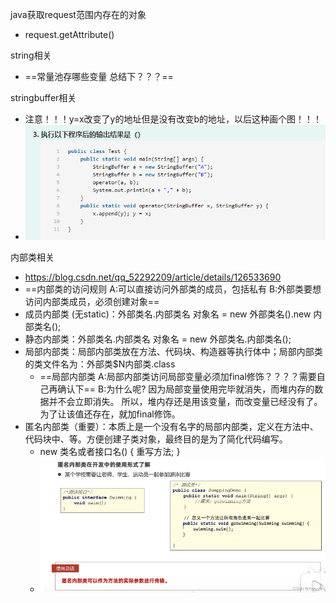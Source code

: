 java获取request范围内存在的对象

- request.getAttribute()

string相关

- ==常量池存哪些变量 总结下？？？==

stringbuffer相关

- 注意！！！y=x改变了y的地址但是没有改变b的地址，以后这种画个图！！！
- ![image-20231007123128773](1013java考试-photos/image-20231007123128773.png)

内部类相关

- https://blog.csdn.net/qq_52292209/article/details/126533690
- ==内部类的访问规则  A:可以直接访问外部类的成员，包括私有  B:外部类要想访问内部类成员，必须创建对象==
- 成员内部类 (无static)：外部类名.内部类名 对象名 = new 外部类名().new 内部类名(); 
- 静态内部类：外部类名.内部类名 对象名 = new 外部类名.内部类名(); 
- 局部内部类：局部内部类放在方法、代码块、构造器等执行体中；局部内部类的类文件名为：外部类$N内部类.class 
  - ==局部内部类  A:局部内部类访问局部变量必须加final修饰？？？？需要自己再确认下==  B:为什么呢?  因为局部变量使用完毕就消失，而堆内存的数据并不会立即消失。  所以，堆内存还是用该变量，而改变量已经没有了。  为了让该值还存在，就加final修饰。
- 匿名内部类（重要）：本质上是一个没有名字的局部内部类，定义在方法中、代码块中、等。方便创建子类对象，最终目的是为了简化代码编写。
  -  new 类名或者接口名() {  重写方法;  } 
  - ![image-20231007124730664](1013java考试-photos/image-20231007124730664.png)


